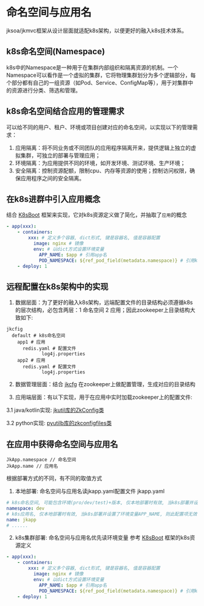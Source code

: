 # 命名空间与应用名
jksoa/jkmvc框架从设计层面就适配k8s架构，以便更好的融入k8s技术体系。

## k8s命名空间(Namespace)
k8s中的Namespace是一种用于在集群内部组织和隔离资源的机制。一个Namespace可以看作是一个虚拟的集群，它将物理集群划分为多个逻辑部分，每个部分都有自己的一组资源（如Pod、Service、ConfigMap等），用于对集群中的资源进行分类、筛选和管理。

## k8s命名空间结合应用的管理需求
可以给不同的用户、租户、环境或项目创建对应的命名空间，以实现以下的管理需求：
1. 应用隔离：将不同业务或不同团队的应用程序隔离开来，提供逻辑上独立的虚拟集群，可独立的部署与管理应用；
2. 环境隔离：为应用提供不同的环境，如开发环境、测试环境、生产环境；
3. 安全隔离：控制资源配额，限制cpu、内存等资源的使用；控制访问权限，确保应用程序之间的安全隔离。

## 在k8s进群中引入应用概念
结合 [K8sBoot](https://github.com/shigebeyond/K8sBoot) 框架来实现，它对k8s资源定义做了简化，并抽取了`应用`的概念
```yaml
- app(xxx):
    - containers:
        xxx: # 定义多个容器, dict形式, 键是容器名, 值是容器配置
          image: nginx # 镜像
          env: # 以dict方式设置环境变量
            APP_NAME: $app # 引用app名
            POD_NAMESPACE: ${ref_pod_field(metadata.namespace)} # 引用k8s命名空间
    - deploy: 1
```

## 远程配置在k8s架构中的实现
1. 数据层面：为了更好的融入k8s架构，远端配置文件的目录结构必须遵循k8s的层次结构，必包含两层：1 命名空间 2 应用；因此zookeeper上目录结构大致如下:
```
jkcfig
  default # k8s命名空间
    app1 # 应用
      redis.yaml # 配置文件
             log4j.properties
    app2 # 应用
      redis.yaml # 配置文件
             log4j.properties
```

2. 数据管理层面：结合 [jkcfg](https://github.com/shigebeyond/jkcfg) 在zookeeper上做配置管理，生成对应的目录结构


3. 应用端层面：有以下实现，用于在应用中实时加载zookeeper上的配置文件:

3.1 java/kotlin实现: [jkutil库的ZkConfig类](https://github.com/shigebeyond/jkutil/blob/master/doc/zkconfig.cn.md)

3.2 python实现: [pyutilb库的zkconfigfiles类](https://github.com/shigebeyond/pyutilb)


## 在应用中获得命名空间与应用名
```
JkApp.namespace // 命名空间
JkApp.name // 应用名
```

根据部署方式的不同，有不同的取值方式

1. 本地部署: 命名空间与应用名读jkapp.yaml配置文件
jkapp.yaml
```yaml
# k8s命名空间, 可能包含环境(pro/dev/test)+版本, 仅本地部署时有效, 当k8s部署并设置了环境变量POD_NAMESPACE, 则此配置项无效
namespace: dev
# k8s应用名, 仅本地部署时有效, 当k8s部署并设置了环境变量APP_NAME, 则此配置项无效
name: jkapp
# ......
```

2. k8s集群部署: 命名空间与应用名优先读环境变量
参考 [K8sBoot](https://github.com/shigebeyond/K8sBoot) 框架的k8s资源定义
```yaml
- app(xxx):
    - containers:
        xxx: # 定义多个容器, dict形式, 键是容器名, 值是容器配置
          image: nginx # 镜像
          env: # 以dict方式设置环境变量
            APP_NAME: $app # 引用app名
            POD_NAMESPACE: ${ref_pod_field(metadata.namespace)} # 引用k8s命名空间
    - deploy: 1
```